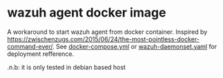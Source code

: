 # wazuh agent docker image

A workaround to start wazuh agent from docker container. Inspired by <https://zwischenzugs.com/2015/06/24/the-most-pointless-docker-command-ever/>. See [docker-compose.yml](./examples/docker-compose.yml) or [wazuh-daemonset.yaml](./examples/wazuh-daemonset.yaml) for deployment refference.

.n.b: it is only tested in debian based host

